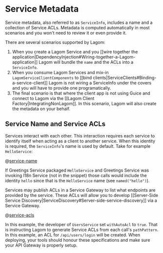 # Service Metadata

Service metadata, also referred to as `ServiceInfo`, includes a name and a collection of Service ACLs. Metadata is computed automatically in most scenarios and you won't need to review it or even provide it.

There are several scenarios supported by Lagom:

1. When you create a Lagom Service and you [[wire together the application|DependencyInjection#Wiring-together-a-Lagom-application]] Lagom will bundle the `name` and the ACLs into a `ServiceInfo`.
2. When you consume Lagom Services and mix-in `LagomServiceClientComponents` to [[bind clients|ServiceClients#Binding-a-service-client]] Lagom is not wiring a ServiceInfo under the covers and you will have to provide one programatically.
3. The final scenario is that where the client app is not using Guice and connect to Lagom via the [[Lagom Client Factory|IntegratingNonLagom]]. In this scenario, Lagom will also create the metadata on your behalf.



## Service Name and Service ACLs

Services interact with each other. This interaction requires each service to identify itself when acting as a client to another service. When this identity is required, the `ServiceInfo`'s name is used by default. Take for example `HelloService`:

@[service-name](code/ServiceInfo.scala)

If Greetings Service packaged `HelloService` and Greetings Service was invoking I18n Service (not in the snippet) those calls would include the identity `hello` since that is the `HelloService` name (see `named("hello")`).

Services may publish ACLs in a Service Gateway to list what endpoints are provided by the service. These ACLs will allow you to develop [[Server-Side Service Discovery|ServiceDiscovery#Server-side-service-discovery]] via a Service Gateway.

@[service-acls](code/ServiceInfo.scala)

In this example, the developer of `UsersService` set `withAutoAcl` to `true`. That is instructing Lagom to generate Service ACLs from each call's `pathPattern`. In this example, an ACL for `/api/users/login` will be created. When deploying, your tools should honour these specifications and make sure your API Gateway is properly setup.
